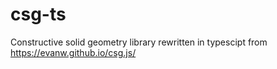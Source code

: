# csg-ts

Constructive solid geometry library rewritten in typescipt from https://evanw.github.io/csg.js/
